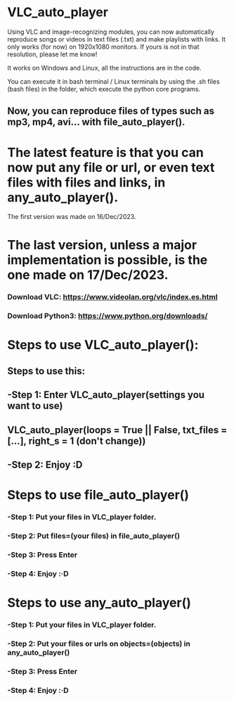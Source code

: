 # VLC_auto_player
Using VLC and image-recognizing modules, you can now automatically reproduce songs or videos in text files (.txt) and make playlists with links.
It only works (for now) on 1920x1080 monitors. If yours is not in that resolution, please let me know!

It works on Windows and Linux, all the instructions are in the code.

You can execute it in bash terminal / Linux terminals by using the .sh files (bash files) in the folder, which execute the python core programs.

## Now, you can reproduce files of types such as mp3, mp4, avi... with file_auto_player().

# The latest feature is that you can now put any file or url, or even text files with files and links, in any_auto_player().

The first version was made on 16/Dec/2023.

# The last version, unless a major implementation is possible, is the one made on 17/Dec/2023.

###
### Download VLC: https://www.videolan.org/vlc/index.es.html
###

###
### Download Python3: https://www.python.org/downloads/
###

#  Steps to use VLC_auto_player():
##  Steps to use this:
##    -Step 1: Enter VLC_auto_player(settings you want to use)
##              VLC_auto_player(loops = True || False, txt_files = [...], right_s = 1 (don't change))
##    -Step 2: Enjoy :D

# Steps to use file_auto_player()
###    -Step 1: Put your files in VLC_player folder.
###    -Step 2: Put files=(your files) in file_auto_player()
###    -Step 3: Press Enter
###    -Step 4: Enjoy :·D

# Steps to use any_auto_player()
###    -Step 1: Put your files in VLC_player folder.
###    -Step 2: Put your files or urls on objects=(objects) in any_auto_player()
###    -Step 3: Press Enter
###    -Step 4: Enjoy :·D
